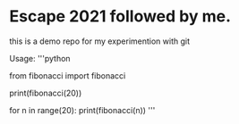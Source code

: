 # Escape 2021 followed by me.
this is a demo repo for my experimention with git 

Usage:
'''python

from fibonacci import fibonacci

print(fibonacci(20))

for n in range(20):
	print(fibonacci(n))
'''
